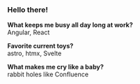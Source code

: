 <!-- @format -->

### Hello there! 
  
**What keeps me busy all day long at work?** <br/>
Angular, React

**Favorite current toys?** <br/>
astro, htmx, Svelte

**What makes me cry like a baby?** <br/>
rabbit holes like Confluence
